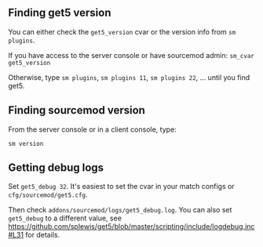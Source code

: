 ## Finding get5 version

You can either check the ``get5_version`` cvar or the version info from ``sm plugins``.

If you have access to the server console or have sourcemod admin:
``sm_cvar get5_version`` 

Otherwise, type 
``sm plugins``, ``sm plugins 11``, ``sm plugins 22``, ... until you find get5.


## Finding sourcemod version

From the server console or in a client console, type:

``sm version``


## Getting debug logs

Set ``get5_debug 32``. It's easiest to set the cvar in your match configs or ``cfg/sourcemod/get5.cfg``.

Then check ``addons/sourcemod/logs/get5_debug.log``. You can also set ``get5_debug`` to a different value, see https://github.com/splewis/get5/blob/master/scripting/include/logdebug.inc#L31 for details.